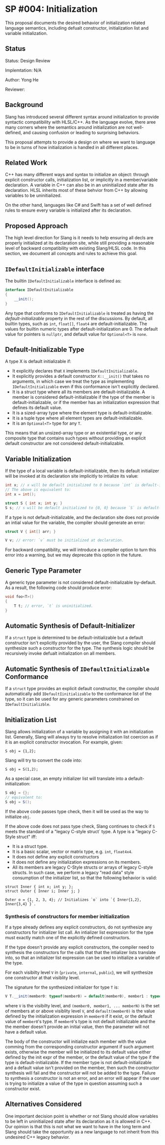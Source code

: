 SP #004: Initialization
=================

This proposal documents the desired behavior of initialization related language semantics, including defualt constructor, initialization list and variable initialization.

Status
------

Status: Design Review

Implemtation: N/A

Author: Yong He

Reviewer: 

Background
----------

Slang has introduced several different syntax around initialization to provide syntactic compatibility with HLSL/C++. As the language evolve, there aree many corners where
the semantics around initialization are not well-defined, and causing confusion or leading to surprising behaviors.

This proposal attempts to provide a design on where we want to language to be in turns of how initialization is handled in all different places.

Related Work
------------

C++ has many different ways and syntax to initialize an object: through explicit constructor calls, initialization list, or implicitly in a member/variable declaration.
A variable in C++ can also be in an uninitialized state after its declaration. HLSL inherits most of these behvior from C++ by allowing variables to be uninitialized.

On the other hand, languages like C# and Swift has a set of well defined rules to ensure every variable is initialized after its declaration.

Proposed Approach
-----------------

The high level direction for Slang is it needs to help ensuring all decls are properly initialized at its declaration site, while still providing a reasonable level
of backward compatibility with existing Slang/HLSL code. In this section, we document all concepts and rules to achieve this goal.

## `IDefaultInitializable` interface

The builtin `IDefaultInitializable` interface is defined as:
```csharp
interface IDefaultInitializable
{
    __init();
}
```

Any type that conforms to `IDefaultInitializable` is treated as having the *default-initializable* property in the rest of the discussions. By default, all builtin
types, such as `int`, `float[]`, `float4` are default-initializable. The values for builtin numeric types after default-initialization are 0.
The default value for pointers is `nullptr`, and default value for `Optional<T>` is `none`.

## Default-Initializable Type

A type X is default initializable if:
- It explicitly declares that `X` implements `IDefaultInitializable`.
- It explicitly provides a default constructor `X::__init()` that takes no arguments, in which case we treat the type as implementing `IDefaultInitializable` even if
  this conformance isn't explicitly declared.
- It is a struct type where all its members are default-initializable. A member is considered default-initializable if the type of the member is default-initializable,
  or if the member has an initialization expression that defines its default value.
- It is a sized-array type where the element type is default-initializable.
- It is a tuple type where all element types are default-initializable.
- It is an `Optional<T>` type for any `T`.

This means that an unsized-array type or an existential type, or any composite type that contains such types without providing an explicit default constructor
are not considered default-initializable.


## Variable Initialization

If the type of a local variable is default-initializable, then its default initializer will be invoked at its declaration site implicitly to intialize its value:
```c++
int x; // x will be default initialized to 0 because `int` is default-initializable.
// The above is equivalent to:
int x = int();

struct S { int x; int y; }
S s; // s will be default initialized to {0, 0} because `S` is default-initializable.
```

If a type is not default-initializable, and the declaration site does not provide an intial value for the variable, the compiler should generate an error:
```csharp
struct V { int[] arr; }

V v; // error: `v` must be initialized at declaration.
```

For backward compatibility, we will introduce a compiler option to turn this error into a warning, but we may deprecate this option in the future.

## Generic Type Parameter

A generic type parameter is not considered default-initializable by-default. As a result, the following code should produce error:
```csharp
void foo<T>()
{
    T t; // error, `t` is uninitialized.
}
```

## Automatic Synthesis of Default-Initializer

If a `struct` type is determined to be default-initializable but a default constructor isn't explicitly provided by the user, the Slang compiler should
synthesize such a constructor for the type. The synthesis logic should be recursively invoke defualt initialization on all members.

## Automatic Synthesis of `IDefaultInitializable` Conformance

If a `struct` type provides an explicit default constructor, the compiler should automatically add `IDefaultIinitializable` to the conformance list of
the type, so it can be used for any generic parameters constrained on `IDefaultInitializble`.

## Initialization List

Slang allows initialization of a variable by assigning it with an initialization list. 
Generally, Slang will always try to resolve initialization list coercion as if it is an explicit constructor invocation.
For example, given:
```
S obj = {1,2};
```
Slang will try to convert the code into:
```
S obj = S(1,2);
```

As a special case, an empty initializer list will translate into a default-initialization:
```csharp
S obj = {};
// equivalent to:
S obj = S();
```

If the above code passes type check, then it will be used as the way to initialize `obj`.

If the above code does not pass type check, Slang continues to check if `S` meets the standard of a "legacy C-style struct` type.
A type is a "legacy C-Style struct" iff:
- It is a struct type.
- It is a basic scalar, vector or matrix type, e.g. `int`, `float4x4`.
- It does not define any explicit constructors
- It does not define any initialization expressions on its members.
- All its members are legacy C-Style structs or arrays of legacy C-style structs.
In such case, we perform a legacy "read data" style consumption of the initializer list, so that the following behavior is valid:
```
struct Inner { int x; int y; };
struct Outer { Inner i; Inner j; }

Outer o = {1, 2, 3, 4}; // Initializes `o` into `{ Inner{1,2}, Inner{3,4} }`.
```

### Synthesis of constructors for member initialization

If a type already defines any explicit constructors, do not synthesize any constructors for initializer list call. An intializer list expression
for the type must exactly match one of the explicitly defined constructors.

If the type doesn't provide any explicit constructors, the compiler need to synthesis the constructors for the calls that that the intializer
lists translate into, so that an initializer list expression can be used to initialize a variable of the type.

For each visibilty level `V` in (`private`, `internal`, `public`), we will synthesize one constructor at that visiblity level.

The signature for the synthesized initializer for type `T` is:
```csharp
V T.__init(member0: typeof(member0) = default(member0), member1 : typeof(member1) = default(member1), ...)
```
where `V` is the visibilty level, and `(member0, member1, ... memberN)` is the set of members at or above visiblity level `V`, and `default(member0)`
is the value defined by the initialization expression in `member0` if it exist, or the default value of `member0`'s type.
If `member0`'s type is not default initializable and the the member doesn't provide an initial value, then the parameter will not have a default value.

The body of the constructor will initialize each member with the value comming from the corresponding constructor argument if such argument exists,
otherwise the member will be initialized to its default value either defined by the init expr of the member, or the default value of the type if the 
type is default-initializable. If the member type is not default-initializable and a default value isn't provided on the member, then such the constructor
synthesis will fail and the constructor will not be added to the type. Failure to synthesis a constructor is not an error, and an error will appear
if the user is trying to initialize a value of the type in question assuming such a constructor exist.


Alternatives Considered
-----------------------

One important decision point is whether or not Slang should allow variables to be left in uninitialized state after its declaration as it is allowed in C++.
Our opinion is that this is not what we want to have in the long term and Slang should take the opportunity as a new language to not inherit from this
undesired C++ legacy behavior.